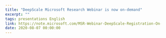 ```yaml
---
title: "DeepScale Microsoft Research Webinar is now on-demand"
excerpt: ""
tags: presentations English
link: https://note.microsoft.com/MSR-Webinar-DeepScale-Registration-On-Demand.html
date: 2020-08-07 00:00:00
---
```

